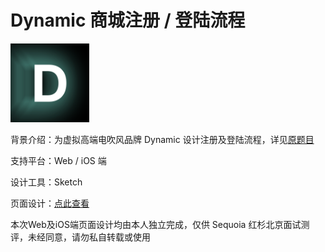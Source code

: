 # Dynamic 商城注册 / 登陆流程

<img src="https://github.com/yujunmjiang/Sequoia-interview-exem/blob/main/img/Light.png" width="25%"/>

背景介绍：为虚拟高端电吹风品牌 Dynamic 设计注册及登陆流程，详见[原题目](https://github.com/scdt-china/interview-assignments/tree/master/design)

支持平台：Web / iOS 端

设计工具：Sketch

页面设计：[点此查看](https://github.com/yujunmjiang/Sequoia-interview-exem/tree/main/interface-design)

本次Web及iOS端页面设计均由本人独立完成，仅供 Sequoia 红杉北京面试测评，未经同意，请勿私自转载或使用
